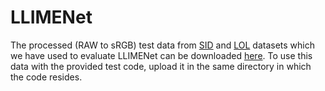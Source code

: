 # LLIMENet
The processed (RAW to sRGB) test data from [SID](https://cchen156.github.io/SID.html) and [LOL](https://daooshee.github.io/BMVC2018website/) datasets which we have used to evaluate LLIMENet can be downloaded [here](https://indianinstituteofscience-my.sharepoint.com/personal/sameer_iisc_ac_in/_layouts/15/onedrive.aspx?id=%2Fpersonal%2Fsameer%5Fiisc%5Fac%5Fin%2FDocuments%2FTest%5Fdata%2Ftest%5Fdata%2Ezip&parent=%2Fpersonal%2Fsameer%5Fiisc%5Fac%5Fin%2FDocuments%2FTest%5Fdata&ct=1607585997507&or=OWA-NT&cid=edc9cf0e-27d5-9f82-c5b0-7d7648bc4241&originalPath=aHR0cHM6Ly9pbmRpYW5pbnN0aXR1dGVvZnNjaWVuY2UtbXkuc2hhcmVwb2ludC5jb20vOnU6L2cvcGVyc29uYWwvc2FtZWVyX2lpc2NfYWNfaW4vRVRvdHN3SDhMa0pObklFMFVwQlh2UmNCUjlUZnNDQ0RmZk9fcFRPWE9qRUV3UT9ydGltZT1yd2ZoeXQ2YzJFZw). To use this data with the provided test code, upload it in the same directory in which the code resides.
